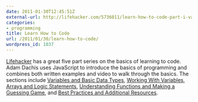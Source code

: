 ```yaml
---
date: 2011-01-30T12:45:51Z
external-url: http://lifehacker.com/5736011/learn-how-to-code-part-i-variables-and-basic-data-types
categories:
- programming
title: Learn How to Code
url: /2011/01/30/learn-how-to-code/
wordpress_id: 1037
---
```


<a href="http://lifehacker.com">Lifehacker</a> has a great five part series on the basics of learning to code. Adam Dachis uses JavaScript to introduce the basics of programming and combines both written examples and video to walk through the basics. The sections include <a href="http://lifehacker.com/5736011/learn-how-to-code-part-i-variables-and-basic-data-types">Variables and Basic Data Types</a>, <a href="http://lifehacker.com/5742493/learn-to-code-part-ii-working-with-variables">Working With Variables</a>, <a href="http://lifehacker.com/5742494/learn-to-code-part-iii-arrays-and-logic-statements">Arrays and Logic Statements</a>, <a href="http://lifehacker.com/5742495/learn-to-code-part-iv-understanding-functions-and-making-a-guessing-game">Understanding Functions and Making a Guessing Game</a>, and <a href="http://lifehacker.com/5743401/learn-to-code-epilogue-best-practices-and-additional-resources">Best Practices and Additional Resources</a>.
